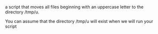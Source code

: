 a script that moves all files beginning with an uppercase letter to the directory /tmp/u.



You can assume that the directory /tmp/u will exist when we will run your script
